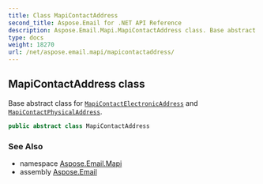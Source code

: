 ```yaml
---
title: Class MapiContactAddress
second_title: Aspose.Email for .NET API Reference
description: Aspose.Email.Mapi.MapiContactAddress class. Base abstract class for MapiContactElectronicAddress and MapiContactPhysicalAddress
type: docs
weight: 18270
url: /net/aspose.email.mapi/mapicontactaddress/
---
```

## MapiContactAddress class

Base abstract class for [`MapiContactElectronicAddress`](../mapicontactelectronicaddress/) and [`MapiContactPhysicalAddress`](../mapicontactphysicaladdress/).

```csharp
public abstract class MapiContactAddress
```

### See Also

* namespace [Aspose.Email.Mapi](../../aspose.email.mapi/)
* assembly [Aspose.Email](../../)


